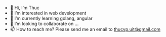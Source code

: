 - 👋 Hi, I’m Thuc
- 👀 I’m interested in web development
- 🌱 I’m currently learning golang, angular
- 💞️ I’m looking to collaborate on ...
- 📫 How to reach me? Please send me an email to thucvp.uit@gmail.com

<!---
thucvp-uit/thucvp-uit is a ✨ special ✨ repository because its `README.md` (this file) appears on your GitHub profile.
You can click the Preview link to take a look at your changes.
--->
